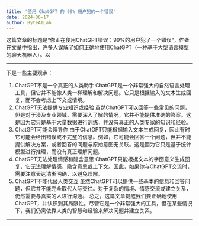 ```yaml
---
title: '使用 ChatGPT 的 99% 用户犯的一个错误'
date: 2024-06-17
author: ByteAILab
---
```


这篇文章的标题是“你正在使用ChatGPT错误：99%的用户犯了一个错误”，作者在文章中指出，许多人误解了如何正确地使用ChatGPT（一种基于大型语言模型的聊天机器人）。以

---
下是一些主要观点：
1. ChatGPT不是一个真正的人类助手
ChatGPT是一个非常强大的自然语言处理工具，但它并不能像人类一样理解和解决问题。它只是根据输入的文本生成回复，而不会考虑上下文或情境。
2. ChatGPT无法提供专业知识或经验
虽然ChatGPT可以回答一些常见的问题，但是对于涉及专业领域、需要深入了解的情况，它并不能提供准确的答案。这是因为它只是基于大量数据进行训练，并没有真正的人类专家的知识和经验。
3. ChatGPT可能会误导你
由于ChatGPT只能根据输入文本生成回复，因此有时它可能会给出错误或不完整的信息。例如，它可能会回答一个问题，但并不能提供解决方案，或者回答的问题与原始意图无关联。这是因为它只是基于统计模型进行推理，而没有真正理解问题。
4. ChatGPT无法处理情感和隐含意思
ChatGPT只能根据文本的字面意义生成回复，它无法理解情感、隐含意思或上下文。因此，如果你与ChatGPT交流时，需要注意表达清晰明确，以避免误解。
5. ChatGPT不能代替人类交互
虽然ChatGPT可以提供一些基本的信息和回答问题，但它并不能完全取代人际交往。对于复杂的情境、情感交流或建立关系，仍然需要与真实的人进行沟通。
总之，这篇文章提醒我们要正确地使用ChatGPT，并认识到其局限性。尽管它是一个非常强大的工具，但在某些情况下，我们仍需依靠人类的智慧和经验来解决问题并建立关系。
---

